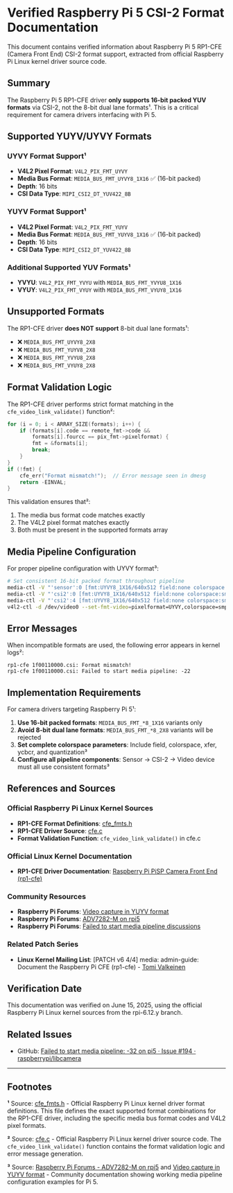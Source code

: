 # Verified Raspberry Pi 5 CSI-2 Format Documentation

This document contains verified information about Raspberry Pi 5 RP1-CFE (Camera Front End) CSI-2 format support, extracted from official Raspberry Pi Linux kernel driver source code.

## Summary

The Raspberry Pi 5 RP1-CFE driver **only supports 16-bit packed YUV formats** via CSI-2, not the 8-bit dual lane formats¹. This is a critical requirement for camera drivers interfacing with Pi 5.

## Supported YUYV/UYVY Formats

### UYVY Format Support¹
- **V4L2 Pixel Format**: `V4L2_PIX_FMT_UYVY`
- **Media Bus Format**: `MEDIA_BUS_FMT_UYVY8_1X16` ✅ (16-bit packed)
- **Depth**: 16 bits
- **CSI Data Type**: `MIPI_CSI2_DT_YUV422_8B`

### YUYV Format Support¹
- **V4L2 Pixel Format**: `V4L2_PIX_FMT_YUYV`  
- **Media Bus Format**: `MEDIA_BUS_FMT_YUYV8_1X16` ✅ (16-bit packed)
- **Depth**: 16 bits
- **CSI Data Type**: `MIPI_CSI2_DT_YUV422_8B`

### Additional Supported YUV Formats¹
- **YVYU**: `V4L2_PIX_FMT_YVYU` with `MEDIA_BUS_FMT_YVYU8_1X16`
- **VYUY**: `V4L2_PIX_FMT_VYUY` with `MEDIA_BUS_FMT_VYUY8_1X16`

## Unsupported Formats

The RP1-CFE driver **does NOT support** 8-bit dual lane formats¹:
- ❌ `MEDIA_BUS_FMT_UYVY8_2X8` 
- ❌ `MEDIA_BUS_FMT_YUYV8_2X8`
- ❌ `MEDIA_BUS_FMT_YVYU8_2X8`
- ❌ `MEDIA_BUS_FMT_VYUY8_2X8`

## Format Validation Logic

The RP1-CFE driver performs strict format matching in the `cfe_video_link_validate()` function²:

```c
for (i = 0; i < ARRAY_SIZE(formats); i++) {
    if (formats[i].code == remote_fmt->code &&
        formats[i].fourcc == pix_fmt->pixelformat) {
        fmt = &formats[i];
        break;
    }
}
if (!fmt) {
    cfe_err("Format mismatch!");  // Error message seen in dmesg
    return -EINVAL;
}
```

This validation ensures that²:
1. The media bus format code matches exactly
2. The V4L2 pixel format matches exactly
3. Both must be present in the supported formats array

## Media Pipeline Configuration

For proper pipeline configuration with UYVY format³:

```bash
# Set consistent 16-bit packed format throughout pipeline
media-ctl -V "'sensor':0 [fmt:UYVY8_1X16/640x512 field:none colorspace:smpte170m xfer:709 ycbcr:601 quantization:lim-range]"
media-ctl -V "'csi2':0 [fmt:UYVY8_1X16/640x512 field:none colorspace:smpte170m xfer:709 ycbcr:601 quantization:lim-range]"
media-ctl -V "'csi2':4 [fmt:UYVY8_1X16/640x512 field:none colorspace:smpte170m xfer:709 ycbcr:601 quantization:lim-range]"
v4l2-ctl -d /dev/video0 --set-fmt-video=pixelformat=UYVY,colorspace=smpte170m,xfer=709,ycbcr=601,quantization=lim-range
```

## Error Messages

When incompatible formats are used, the following error appears in kernel logs²:
```
rp1-cfe 1f00110000.csi: Format mismatch!
rp1-cfe 1f00110000.csi: Failed to start media pipeline: -22
```

## Implementation Requirements

For camera drivers targeting Raspberry Pi 5¹:

1. **Use 16-bit packed formats**: `MEDIA_BUS_FMT_*8_1X16` variants only
2. **Avoid 8-bit dual lane formats**: `MEDIA_BUS_FMT_*8_2X8` variants will be rejected
3. **Set complete colorspace parameters**: Include field, colorspace, xfer, ycbcr, and quantization³
4. **Configure all pipeline components**: Sensor → CSI-2 → Video device must all use consistent formats³

## References and Sources

### Official Raspberry Pi Linux Kernel Sources
- **RP1-CFE Format Definitions**: [cfe_fmts.h](https://github.com/raspberrypi/linux/blob/rpi-6.12.y/drivers/media/platform/raspberrypi/rp1_cfe/cfe_fmts.h)
- **RP1-CFE Driver Source**: [cfe.c](https://github.com/raspberrypi/linux/blob/rpi-6.12.y/drivers/media/platform/raspberrypi/rp1_cfe/cfe.c)
- **Format Validation Function**: `cfe_video_link_validate()` in cfe.c

### Official Linux Kernel Documentation
- **RP1-CFE Driver Documentation**: [Raspberry Pi PiSP Camera Front End (rp1-cfe)](https://docs.kernel.org/admin-guide/media/raspberrypi-rp1-cfe.html)

### Community Resources
- **Raspberry Pi Forums**: [Video capture in YUYV format](https://forums.raspberrypi.com/viewtopic.php?t=319361)
- **Raspberry Pi Forums**: [ADV7282-M on rpi5](https://forums.raspberrypi.com/viewtopic.php?p=2320275)
- **Raspberry Pi Forums**: [Failed to start media pipeline discussions](https://forums.raspberrypi.com/viewtopic.php?t=364984)

### Related Patch Series
- **Linux Kernel Mailing List**: [PATCH v6 4/4] media: admin-guide: Document the Raspberry Pi CFE (rp1-cfe) - [Tomi Valkeinen](https://lore.kernel.org/lkml/20241003-rp1-cfe-v6-4-d6762edd98a8@ideasonboard.com/)

## Verification Date
This documentation was verified on June 15, 2025, using the official Raspberry Pi Linux kernel sources from the rpi-6.12.y branch.

## Related Issues
- GitHub: [Failed to start media pipeline: -32 on pi5 · Issue #194 · raspberrypi/libcamera](https://github.com/raspberrypi/libcamera/issues/194)

---

## Footnotes

**¹** Source: [cfe_fmts.h](https://github.com/raspberrypi/linux/blob/rpi-6.12.y/drivers/media/platform/raspberrypi/rp1_cfe/cfe_fmts.h) - Official Raspberry Pi Linux kernel driver format definitions. This file defines the exact supported format combinations for the RP1-CFE driver, including the specific media bus format codes and V4L2 pixel formats.

**²** Source: [cfe.c](https://github.com/raspberrypi/linux/blob/rpi-6.12.y/drivers/media/platform/raspberrypi/rp1_cfe/cfe.c) - Official Raspberry Pi Linux kernel driver source code. The `cfe_video_link_validate()` function contains the format validation logic and error message generation.

**³** Source: [Raspberry Pi Forums - ADV7282-M on rpi5](https://forums.raspberrypi.com/viewtopic.php?p=2320275) and [Video capture in YUYV format](https://forums.raspberrypi.com/viewtopic.php?t=319361) - Community documentation showing working media pipeline configuration examples for Pi 5.